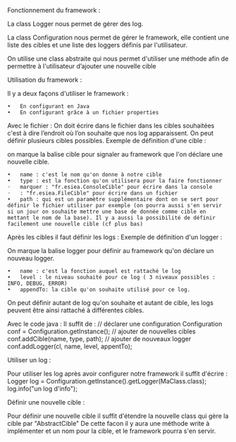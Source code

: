 Fonctionnement du framework :

La class Logger nous permet de gérer des log.

La class Configuration nous permet de gérer le framework, elle contient une liste des cibles et une liste des loggers définis par l'utilisateur.

On utilise une class abstraite qui nous permet d'utiliser une méthode afin de permettre à l'utilisateur d’ajouter une nouvelle cible

Utilisation du framework :

Il y a deux façons d'utiliser le framework :

	•	En configurant en Java
	•	En configurant grâce à un fichier properties


Avec le fichier : On doit écrire dans le fichier  dans les cibles souhaitées c'est à dire l’endroit où l’on souhaite que nos log apparaissent. On peut définir plusieurs cibles possibles. Exemple de définition d'une cible :

on marque la balise cible pour signaler au framework que l'on déclare une nouvelle cible.

	•	name : c'est le nom qu'on donne à notre cible
	•	type : est la fonction qu'on utilisera pour la faire fonctionner
	◦	marquer : "fr.esiea.ConsoleCible" pour écrire dans la console
	◦	: "fr.esiea.FileCible" pour écrire dans un fichier
	•	path : qui est un paramètre supplémentaire dont on se sert pour définir le fichier utiliser par exemple (on pourra aussi s'en servir si un jour on souhaite mettre une base de donnée comme cible en mettant le nom de la base). Il y a aussi la possibilité de définir facilement une nouvelle cible (cf plus bas)
Après les cibles il faut définir les logs : Exemple de définition d'un logger :

On marque la balise logger pour définir au framework qu'on déclare un nouveau logger.

	•	name : c'est la fonction auquel est rattaché le log
	•	level : le niveau souhaité pour ce log ( 3 niveaux possibles : INFO, DEBUG, ERROR)
	•	appendTo: la cible qu'on souhaite utilisé pour ce log.


On peut définir autant de log qu'on souhaite et autant de cible, les logs peuvent être ainsi rattaché à différentes cibles.

Avec le code java : Il suffit de : // déclarer une configuration Configuration conf = Configuration.getInstance(); // ajouter de nouvelles cibles conf.addCible(name, type, path); // ajouter de nouveaux logger conf.addLogger(cl, name, level, appentTo);

Utiliser un log :

Pour utiliser les log après avoir configurer notre framework il suffit d'écrire : Logger log = Configuration.getInstance().getLogger(MaClass.class); log.info("un log d'info");

Définir une nouvelle cible :

Pour définir une nouvelle cible il suffit d'étendre la nouvelle class qui gère la cible par "AbstractCible" De cette facon il y aura une méthode write à implémenter et un nom pour la cible, et le framework pourra s'en servir.

